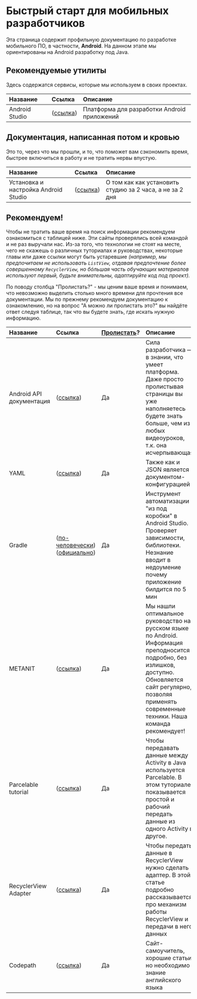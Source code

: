 # Быстрый старт для мобильных разработчиков

Эта страница содержит профильную документацию по разработке мобильного ПО, в частности, __Android__. На данном этапе мы ориентированы на Android разработку под Java.

## Рекомендуемые утилиты

Здесь содержатся сервисы, которые мы используем в своих проектах.

| Название           | Ссылка                                                                                   | Описание                                                                                                                                                    |
|:-------------------|:-----------------------------------------------------------------------------------------------------------|:------------------------------------------------------------------------------------------------------------------------------------------------------------|
| Android Studio                                                                                       | ([ссылка](https://developer.android.com/studio))                                                                       | Платформа для разработки Android приложений                |

## Документация, написанная потом и кровью

Это то, через что мы прошли, и то, что поможет вам сэкономить время, быстрее включиться в работу и не тратить нервы впустую.

| Название           | Ссылка                                                                                   | Описание                                                                                                                                                    |
|:-------------------|:-----------------------------------------------------------------------------------------------------------|:------------------------------------------------------------------------------------------------------------------------------------------------------------|
| Установка и настройка Android Studio         | ([ссылка](./AndroidStudioSetup.md))                                   | О том как как установить студию за 2 часа, а не за 2 дня                                                                                      |

## Рекомендуем!

Чтобы не тратить ваше время на поиск информации рекомендуем ознакомиться с таблицей ниже. Эти сайты проверялись всей командой и не раз выручали нас. Из-за того, что технологии не стоят на месте, чего не скажешь о различных туториалах и руководствах, некоторые главы или даже ссылки могут быть устаревшие _(например, мы предпочитаем не использовать `ListView`, отдавая предпочтение более совершенному `RecyclerView`, но бóльшая часть обучающих материалов используют первый, будьте внимательны, адаптируйте код под проект)._

По поводу столбца "Пролистать?" - мы ценим ваше время и понимаем, что невозможно выделить столько много времени для прочтения все документации.
Мы по прежнему рекомендуем документацию к ознакомлению, но на вопрос "А можно ли пролистать это?" вы найдёте ответ следуя таблице, так что вы будете знать, где искать нужную информацию.

| Название           | Ссылка                                                                                   | [Пролистать](https://ru.wiktionary.org/wiki/%D0%BF%D1%80%D0%BE%D0%BB%D0%B8%D1%81%D1%82%D0%B0%D1%82%D1%8C)? | Описание                                                                                                                                                    |
|:-------------------|:-----------------------------------------------------------------------------------------|:-----------------------------------------------------------------------------------------------------------|:------------------------------------------------------------------------------------------------------------------------------------------------------------|
| Android API документация         | ([ссылка](https://developer.android.com/reference/packages))  | Да                                                                                                         | Сила разработчика — в знании, что умеет платформа. Даже просто пролистывая страницы вы уже наполняетесь будете знать больше, чем из любых видеоуроков, т.к. она исчерпывающая
| YAML               | ([ссылка](https://docs.ansible.com/ansible/latest/reference_appendices/YAMLSyntax.html)) | Да                                                                                                         | Также как и JSON является документом-конфигурацией                                                                                                          |
| Gradle              | ([по-человечески](https://javarush.ru/groups/posts/2126-kratkoe-znakomstvo-s-gradle)) ([официально](https://docs.gradle.org/current/userguide/what_is_gradle.html)) | Да                                                                                                         | Инструмент автоматизации "из под коробки" в Android Studio. Проверяет зависимости, библиотеки. Незнание вводит в недоумение почему приложение билдится по 5 мин                                                                                                          |
| METANIT         | ([ссылка](https://metanit.com/java/android/))  | Да                                                                                                         | Мы нашли оптимальное руководство на русском языке по Android. Информация преподносится подробно, без излишков, доступно. Обновляется сайт регулярно, позволяя применять современные техники. Наша команда рекомендует!
| Parcelable tutorial         | ([ссылка](https://gist.github.com/codinginflow/1fbcb909118f906ac8cedd410e61c6cd))  | Да                                                                                                         | Чтобы передавать данные между Activity в Java используется Parcelable. В этом туториале показывается простой и рабочий передать данные из одного Activity в другое.
| RecyclerView Adapter         | ([ссылка](https://guides.codepath.com/android/Using-the-RecyclerView#creating-the-recyclerview-adapter))  | Да                                                                                                         | Чтобы передать данные в RecyclerView нужно сделать адаптер. В этой статье подробно рассказывается про механизм работы RecyclerView и передачи в него данных
| Codepath         | ([ссылка](https://guides.codepath.com/android/))  | Да                                                                                                         | Сайт-самоучитель, хорошие статьи, но необходимо знание английского языка
